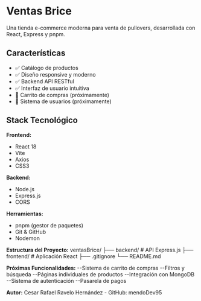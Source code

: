 #  Ventas Brice

Una tienda e-commerce moderna para venta de pullovers, desarrollada con React, Express y pnpm.

## Características

- ✅ Catálogo de productos
- ✅ Diseño responsive y moderno
- ✅ Backend API RESTful
- ✅ Interfaz de usuario intuitiva
- 🚧 Carrito de compras (próximamente)
- 🚧 Sistema de usuarios (próximamente)

## Stack Tecnológico

**Frontend:**
- React 18
- Vite
- Axios
- CSS3

**Backend:**
- Node.js
- Express.js
- CORS

**Herramientas:**
- pnpm (gestor de paquetes)
- Git & GitHub
- Nodemon

**Estructura del Proyecto:**
ventasBrice/
├── backend/          # API Express.js
├── frontend/         # Aplicación React
├── .gitignore
└── README.md

**Próximas Funcionalidades:**
--Sistema de carrito de compras
--Filtros y búsqueda
--Páginas individuales de productos
--Integración con MongoDB
--Sistema de autenticación
--Pasarela de pagos

**Autor:**
Cesar Rafael Ravelo Hernández - GitHub: mendoDev95 